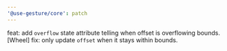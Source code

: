 ```yaml
---
'@use-gesture/core': patch
---
```


feat: add `overflow` state attribute telling when offset is overflowing bounds.
[Wheel] fix: only update `offset` when it stays within bounds.
